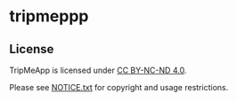 # tripmeppp

## License

TripMeApp is licensed under [CC BY-NC-ND 4.0](LICENSE.md).

Please see [NOTICE.txt](NOTICE.txt) for copyright and usage restrictions.

